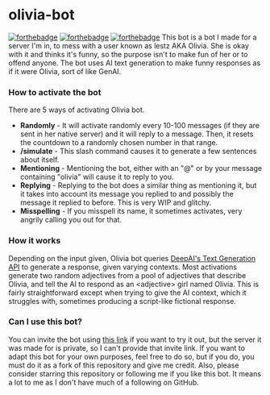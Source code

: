 # olivia-bot
[![forthebadge](https://forthebadge.com/images/badges/built-with-love.svg)](https://forthebadge.com)
[![forthebadge](https://forthebadge.com/images/badges/it-works-why.svg)](https://forthebadge.com)
[![forthebadge](https://forthebadge.com/images/badges/made-with-python.svg)](https://forthebadge.com)
This bot is a bot I made for a server I'm in, to mess with a user known as lestz AKA Olivia. She is okay with it and thinks it's funny, so the purpose isn't to make fun of her or to offend anyone. The bot uses AI text generation to make funny responses as if it were Olivia, sort of like GenAI.

### How to activate the bot
There are 5 ways of activating Olivia bot.
- **Randomly** - It will activate randomly every 10-100 messages (if they are sent in her native server) and it will reply to a message. Then, it resets the countdown to a randomly chosen number in that range.
- **/simulate** - This slash command causes it to generate a few sentences about itself.
- **Mentioning** - Mentioning the bot, either with an "@" or by your message containing "olivia" will cause it to reply to you.
- **Replying** - Replying to the bot does a similar thing as mentioning it, but it takes into account its message you replied to and possibly the message it replied to before. This is very WIP and glitchy.
- **Misspelling** - If you misspell its name, it sometimes activates, very angrily calling you out for that.

### How it works
Depending on the input given, Olivia bot queries [DeepAI's Text Generation API](https://deepai.org/machine-learning-model/text-generator) to generate a response, given varying contexts. Most activations generate two random adjectives from a pool of adjectives that describe Olivia, and tell the AI to respond as an \<adjective> girl named Olivia. This is fairly straightforward except when trying to give the AI context, which it struggles with, sometimes producing a script-like fictional response.

### Can I use this bot?
You can invite the bot using [this link](https://discord.com/api/oauth2/authorize?client_id=1089381933710065804&permissions=414531832896&scope=bot%20applications.commands) if you want to try it out, but the server it was made for is private, so I can't provide that invite link. If you want to adapt this bot for your own purposes, feel free to do so, but if you do, you must do it as a fork of this repository and give me credit. Also, please consider starring this repository or following me if you like this bot. It means a lot to me as I don't have much of a following on GitHub.
